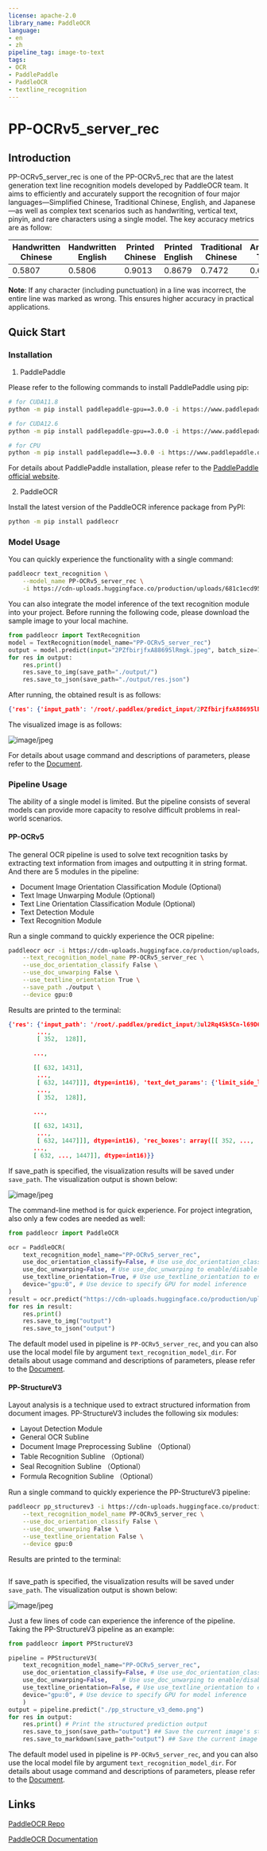 ```yaml
---
license: apache-2.0
library_name: PaddleOCR
language:
- en
- zh
pipeline_tag: image-to-text
tags:
- OCR
- PaddlePaddle
- PaddleOCR
- textline_recognition
---
```


# PP-OCRv5_server_rec

## Introduction

PP-OCRv5_server_rec is one of the PP-OCRv5_rec that are the latest generation text line recognition models developed by PaddleOCR team. It aims to efficiently and accurately support the recognition of four major languages—Simplified Chinese, Traditional Chinese, English, and Japanese—as well as complex text scenarios such as handwriting, vertical text, pinyin, and rare characters using a single model. The key accuracy metrics are as follow:

| Handwritten Chinese | Handwritten English | Printed Chinese | Printed English | Traditional Chinese | Ancient Text | Japanese | General Scenario | Pinyin | Rotation | Distortion | Artistic Text | Average | 
| --- | --- | --- | --- | --- | --- | --- | --- | --- | --- | --- | --- | --- |
| 0.5807 | 0.5806 | 0.9013 | 0.8679 | 0.7472 | 0.6039 | 0.7372 | 0.5946 | 0.8384 | 0.7435 | 0.9314 | 0.6397 | 0.8401 |

**Note**: If any character (including punctuation) in a line was incorrect, the entire line was marked as wrong. This ensures higher accuracy in practical applications.

## Quick Start

### Installation

1. PaddlePaddle

Please refer to the following commands to install PaddlePaddle using pip:

```bash
# for CUDA11.8
python -m pip install paddlepaddle-gpu==3.0.0 -i https://www.paddlepaddle.org.cn/packages/stable/cu118/

# for CUDA12.6
python -m pip install paddlepaddle-gpu==3.0.0 -i https://www.paddlepaddle.org.cn/packages/stable/cu126/

# for CPU
python -m pip install paddlepaddle==3.0.0 -i https://www.paddlepaddle.org.cn/packages/stable/cpu/
```

For details about PaddlePaddle installation, please refer to the [PaddlePaddle official website](https://www.paddlepaddle.org.cn/en/install/quick).

2. PaddleOCR

Install the latest version of the PaddleOCR inference package from PyPI:

```bash
python -m pip install paddleocr
```

### Model Usage

You can quickly experience the functionality with a single command:

```bash
paddleocr text_recognition \
    --model_name PP-OCRv5_server_rec \
    -i https://cdn-uploads.huggingface.co/production/uploads/681c1ecd9539bdde5ae1733c/2PZfbirjfxA88695lRmgk.jpeg
```

You can also integrate the model inference of the text recognition module into your project. Before running the following code, please download the sample image to your local machine.

```python
from paddleocr import TextRecognition
model = TextRecognition(model_name="PP-OCRv5_server_rec")
output = model.predict(input="2PZfbirjfxA88695lRmgk.jpeg", batch_size=1)
for res in output:
    res.print()
    res.save_to_img(save_path="./output/")
    res.save_to_json(save_path="./output/res.json")
```

After running, the obtained result is as follows:

```json
{'res': {'input_path': '/root/.paddlex/predict_input/2PZfbirjfxA88695lRmgk.jpeg', 'page_index': None, 'rec_text': 'day as a reminder of the', 'rec_score': 0.9534505009651184}}
```

The visualized image is as follows:

![image/jpeg](https://cdn-uploads.huggingface.co/production/uploads/681c1ecd9539bdde5ae1733c/ZDuFDBgLkRcinubSjIvpN.png)

For details about usage command and descriptions of parameters, please refer to the [Document](https://paddlepaddle.github.io/PaddleOCR/latest/en/version3.x/module_usage/text_recognition.html#iii-quick-start).

### Pipeline Usage

The ability of a single model is limited. But the pipeline consists of several models can provide more capacity to resolve difficult problems in real-world scenarios.

#### PP-OCRv5

The general OCR pipeline is used to solve text recognition tasks by extracting text information from images and outputting it in string format. And there are 5 modules in the pipeline: 
* Document Image Orientation Classification Module (Optional)
* Text Image Unwarping Module (Optional)
* Text Line Orientation Classification Module (Optional)
* Text Detection Module
* Text Recognition Module

Run a single command to quickly experience the OCR pipeline:

```bash
paddleocr ocr -i https://cdn-uploads.huggingface.co/production/uploads/681c1ecd9539bdde5ae1733c/3ul2Rq4Sk5Cn-l69D695U.png \
    --text_recognition_model_name PP-OCRv5_server_rec \
    --use_doc_orientation_classify False \
    --use_doc_unwarping False \
    --use_textline_orientation True \
    --save_path ./output \
    --device gpu:0 
```

Results are printed to the terminal:

```json
{'res': {'input_path': '/root/.paddlex/predict_input/3ul2Rq4Sk5Cn-l69D695U.png', 'page_index': None, 'model_settings': {'use_doc_preprocessor': True, 'use_textline_orientation': True}, 'doc_preprocessor_res': {'input_path': None, 'page_index': None, 'model_settings': {'use_doc_orientation_classify': False, 'use_doc_unwarping': False}, 'angle': -1}, 'dt_polys': array([[[ 352,  105],
        ...,
        [ 352,  128]],

       ...,

       [[ 632, 1431],
        ...,
        [ 632, 1447]]], dtype=int16), 'text_det_params': {'limit_side_len': 64, 'limit_type': 'min', 'thresh': 0.3, 'max_side_limit': 4000, 'box_thresh': 0.6, 'unclip_ratio': 1.5}, 'text_type': 'general', 'textline_orientation_angles': array([0, ..., 0]), 'text_rec_score_thresh': 0.0, 'rec_texts': ['Algorithms for the Markov Entropy Decomposition', 'Andrew J. Ferris and David Poulin', 'Département de Physique, Université de Sherbrooke, Québec, JlK 2R1, Canada', '(Dated: October 31, 2018)', 'The Markov entropy decomposition (MED) is a recently-proposed, cluster-based simulation method for fi-', 'nite temperature quantum systems with arbitrary geometry. In this paper, we detail numerical algorithms for', 'performing the required steps of the MED, principally solving a minimization problem with a preconditioned', 'arXiv:1212.1442v1 [cond-mat.stat-mech] 6Dec 2012', "Newton's algorithm, as well as how to extract global susceptibilities and thermal responses. We demonstrate", 'the power of the method with the spin-1/2 XXZ model on the 2D square lattice, including the extraction of', 'critical points and details of each phase. Although the method shares some qualitative similarities with exact-', 'diagonalization, we show the MED is both more accurate and significantly more flexible.', 'PACS numbers: 05.10.−a,02.50.Ng, 03.67.−a,74.40.Kb', 'I. INTRODUCTION', 'This approximation becomes exact in the case of a 1D quan', 'tum (or classical) Markov chain [10], and leads to an expo-', 'Although the equations governing quantum many-body', 'nential reduction of cost for exact entropy calculations when', 'systems are simple to write down, finding solutions for the', 'the global density matrix is a higher-dimensional Markov net-', 'majority of systems remains incredibly difficult. Modern', 'work state [12, 13].', 'physics finds itself in need of new tools to compute the emer-', 'The second approximation used in the MED approach is', 'gent behavior of large, many-body systems.', 'related to the N-representibility problem. Given a set of lo-', 'There has been a great variety of tools developed to tackle', 'cal but overlapping reduced density matrices {pi}, it is a very', 'many-body problems, but in general, large 2D and 3D quan-', 'challenging problem to determine if there exists a global den-', 'tum systems remain hard to deal with. Most systems are', 'sity operator which is positive semi-definite and whose partial', 'thought to be non-integrable, so exact analytic solutions are', 'trace agrees with each ρi. This problem is QMA-hard (the', 'not usually expected. Direct numerical diagonalization can be', 'quantum analogue of NP) [14, 15], and is hopelessly diffi-', 'performed for relatively small systems — however the emer-', 'cult to enforce. Thus, the second approximation employed', 'gent behavior of a system in the thermodynamic limit may be', 'involves ignoring global consistency with a positive opera-', 'difficult to extract, especially in systems with large correlation', 'tor, while requiring local consistency on any overlapping re-', 'lengths. Monte Carlo approaches are technically exact (up to', 'gions between the ρi. At the zero-temperature limit, the MED', 'sampling error), but suffer from the so-called sign problem', 'approach becomes analogous to the variational nth-order re-', 'for fermionic, frustrated, or dynamical problems. Thus we are', 'duced density matrix approach, where positivity is enforced', 'limited to search for clever approximations to solve the ma-', 'on all reduced density matrices of size n [16–18].', 'jority of many-body problems.', 'The MED approach is an extremely flexible cluster method.', 'Over the past century, hundreds of such approximations', 'applicable to both translationally invariant systems of any di-', 'have been proposed, and we will mention just a few notable', 'mension in the thermodynamic limit, as well as finite systems', 'examples applicable to quantum lattice models. Mean-field', 'or systems without translational invariance (e.g. disordered', 'theory is simple and frequently arrives at the correct quali-', 'lattices, or harmonically trapped atoms in optical lattices).', 'tative description, but often fails when correlations are im-', 'The free energy given by MED is guaranteed to lower bound', 'portant. Density-matrix renormalisation group (DMRG) [1]', 'the true free energy, which in turn lower-bounds the ground', 'is efficient and extremely accurate at solving 1D problems,', 'state energy — thus providing a natural complement to varia-', 'but the computational cost grows exponentially with system', 'tional approaches which upper-bound the ground state energy.', 'size in two- or higher-dimensions [2, 3]. Related tensor-', 'The ability to provide a rigorous ground-state energy window', 'network techniques designed for 2D systems are still in their', 'is a powerful validation tool, creating a very compelling rea-', 'infancy [4–6].  Series-expansion methods [7] can be success-', 'son to use this approach.', 'ful, but may diverge or otherwise converge slowly, obscuring', 'In this paper we paper we present a pedagogical introduc-', 'the state in certain regimes. There exist a variety of cluster-', 'tion to MED, including numerical implementation issues and', 'based techniques, such as dynamical-mean-field theory [8]', 'applications to 2D quantum lattice models in the thermody-', 'and density-matrix embedding [9]', 'namiclimit.InSec.II.wegiveabriefderiyationofthe', 'Here we discuss the so-called Markov entropy decompo-', 'Markov entropy decomposition. Section III outlines a robust', 'sition (MED), recently proposed by Poulin & Hastings [10]', 'numerical strategy for optimizing the clusters that make up', '(and analogous to a slightly earlier classical algorithm [11]).', 'the decomposition. In Sec. IV we show how we can extend', 'This is a self-consistent cluster method for finite temperature', 'these algorithms to extract non-trivial information, such as', 'systems that takes advantage of an approximation of the (von', 'specific heat and susceptibilities. We present an application of', 'Neumann) entropy. In [10], it was shown that the entropy', 'the method to the spin-1/2 XXZ model on a 2D square lattice', 'per site can be rigorously upper bounded using only local in-', 'in Sec. V, describing how to characterize the phase diagram', 'formation — a local, reduced density matrix on N sites, say.', 'and determine critical points, before concluding in Sec. VI.'], 'rec_scores': array([0.99273533, ..., 0.95753616]), 'rec_polys': array([[[ 352,  105],
        ...,
        [ 352,  128]],

       ...,

       [[ 632, 1431],
        ...,
        [ 632, 1447]]], dtype=int16), 'rec_boxes': array([[ 352, ...,  128],
       ...,
       [ 632, ..., 1447]], dtype=int16)}}
```

If save_path is specified, the visualization results will be saved under `save_path`. The visualization output is shown below:

![image/jpeg](https://cdn-uploads.huggingface.co/production/uploads/681c1ecd9539bdde5ae1733c/uhwveSX8KU_wMkyU4jEaw.png)

The command-line method is for quick experience. For project integration, also only a few codes are needed as well:

```python
from paddleocr import PaddleOCR  

ocr = PaddleOCR(
    text_recognition_model_name="PP-OCRv5_server_rec",
    use_doc_orientation_classify=False, # Use use_doc_orientation_classify to enable/disable document orientation classification model
    use_doc_unwarping=False, # Use use_doc_unwarping to enable/disable document unwarping module
    use_textline_orientation=True, # Use use_textline_orientation to enable/disable textline orientation classification model
    device="gpu:0", # Use device to specify GPU for model inference
)
result = ocr.predict("https://cdn-uploads.huggingface.co/production/uploads/681c1ecd9539bdde5ae1733c/3ul2Rq4Sk5Cn-l69D695U.png")  
for res in result:  
    res.print()  
    res.save_to_img("output")  
    res.save_to_json("output")
```

The default model used in pipeline is `PP-OCRv5_server_rec`, and you can also use the local model file by argument `text_recognition_model_dir`. For details about usage command and descriptions of parameters, please refer to the [Document](https://paddlepaddle.github.io/PaddleOCR/latest/en/version3.x/pipeline_usage/OCR.html#2-quick-start).

#### PP-StructureV3

Layout analysis is a technique used to extract structured information from document images. PP-StructureV3 includes the following six modules:
* Layout Detection Module
* General OCR Subline
* Document Image Preprocessing Subline （Optional）
* Table Recognition Subline （Optional）
* Seal Recognition Subline （Optional）
* Formula Recognition Subline （Optional）

Run a single command to quickly experience the PP-StructureV3 pipeline:

```bash
paddleocr pp_structurev3 -i https://cdn-uploads.huggingface.co/production/uploads/681c1ecd9539bdde5ae1733c/mG4tnwfrvECoFMu-S9mxo.png \
    --text_recognition_model_name PP-OCRv5_server_rec \
    --use_doc_orientation_classify False \
    --use_doc_unwarping False \
    --use_textline_orientation False \
    --device gpu:0
```

Results are printed to the terminal:

```json
```

If save_path is specified, the visualization results will be saved under `save_path`. The visualization output is shown below:

![image/jpeg](https://cdn-uploads.huggingface.co/production/uploads/681c1ecd9539bdde5ae1733c/8h2nM0gig6aI03BXrPwxo.png)


Just a few lines of code can experience the inference of the pipeline. Taking the PP-StructureV3 pipeline as an example:

```python
from paddleocr import PPStructureV3

pipeline = PPStructureV3(
    text_recognition_model_name="PP-OCRv5_server_rec",
    use_doc_orientation_classify=False, # Use use_doc_orientation_classify to enable/disable document orientation classification model
    use_doc_unwarping=False,    # Use use_doc_unwarping to enable/disable document unwarping module
    use_textline_orientation=False, # Use use_textline_orientation to enable/disable textline orientation classification model
    device="gpu:0", # Use device to specify GPU for model inference
    )
output = pipeline.predict("./pp_structure_v3_demo.png")
for res in output:
    res.print() # Print the structured prediction output
    res.save_to_json(save_path="output") ## Save the current image's structured result in JSON format
    res.save_to_markdown(save_path="output") ## Save the current image's result in Markdown format
```

The default model used in pipeline is `PP-OCRv5_server_rec`, and you can also use the local model file by argument `text_recognition_model_dir`. For details about usage command and descriptions of parameters, please refer to the [Document](https://paddlepaddle.github.io/PaddleOCR/latest/en/version3.x/pipeline_usage/PP-StructureV3.html#2-quick-start).

## Links

[PaddleOCR Repo](https://github.com/paddlepaddle/paddleocr)

[PaddleOCR Documentation](https://paddlepaddle.github.io/PaddleOCR/latest/en/index.html)
